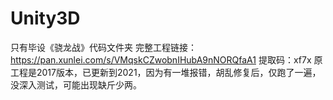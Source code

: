 # Unity3D
只有毕设《骁龙战》代码文件夹
完整工程链接：
https://pan.xunlei.com/s/VMqskCZwobnIHubA9nNORQfaA1
提取码：xf7x
原工程是2017版本，已更新到2021，因为有一堆报错，胡乱修复后，仅跑了一遍，没深入测试，可能出现缺斤少两。
